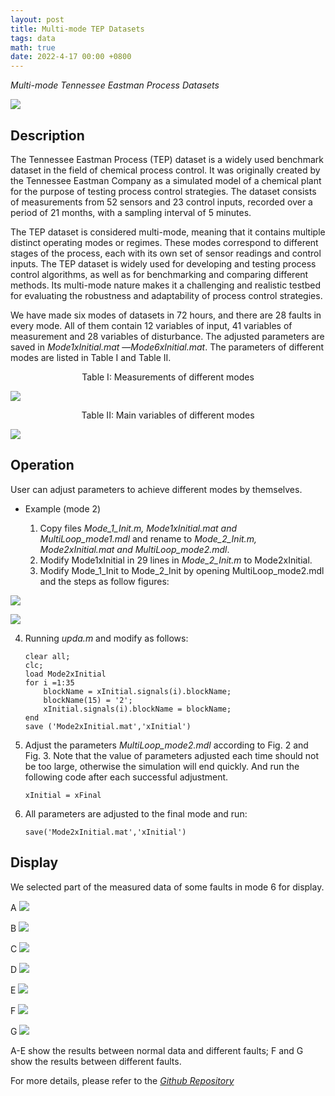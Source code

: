 ```yaml
---
layout: post
title: Multi-mode TEP Datasets
tags: data
math: true
date: 2022-4-17 00:00 +0800
---
```


*Multi-mode Tennessee Eastman Process Datasets*

![](https://github.com/Samlzy/pics/raw/Samlzy-patch-1/image-20230112105115641.jpeg)

## Description

The Tennessee Eastman Process (TEP) dataset is a widely used benchmark dataset in the field of chemical process control. It was originally created by the Tennessee Eastman Company as a simulated model of a chemical plant for the purpose of testing process control strategies. The dataset consists of measurements from 52 sensors and 23 control inputs, recorded over a period of 21 months, with a sampling interval of 5 minutes.

The TEP dataset is considered multi-mode, meaning that it contains multiple distinct operating modes or regimes. These modes correspond to different stages of the process, each with its own set of sensor readings and control inputs. The TEP dataset is widely used for developing and testing process control algorithms, as well as for benchmarking and comparing different methods. Its multi-mode nature makes it a challenging and realistic testbed for evaluating the robustness and adaptability of process control strategies.

We have made six modes of datasets in 72 hours, and there are 28 faults in every mode. All of them contain 12 variables of input, 41 variables of measurement and 28 variables of disturbance. The adjusted parameters are saved in *Mode1xInitial.mat* —*Mode6xInitial.mat*. The parameters of different modes are listed in Table I and Table II.

<center> Table I: Measurements of different modes </center>

![](https://github.com/Samlzy/pics/raw/Samlzy-patch-1/image-20230112125428450.jpeg)

<center> Table II: Main variables of different modes </center>

![](https://github.com/Samlzy/pics/raw/Samlzy-patch-1/image-20230112125508800.jpeg)


## Operation

User can adjust parameters to achieve different modes by themselves.

- Example (mode 2)

  1. Copy files  *Mode_1_Init.m, Mode1xInitial.mat and MultiLoop_mode1.mdl* and rename to *Mode_2_Init.m, Mode2xInitial.mat and MultiLoop_mode2.mdl*.
  2. Modify Mode1xInitial in 29 lines in *Mode_2_Init.m* to Mode2xInitial.
  3. Modify Mode_1_Init to Mode_2_Init by opening  MultiLoop_mode2.mdl  and the steps as follow figures:

![](https://github.com/Samlzy/pics/raw/Samlzy-patch-1/image-20230112133934854.jpeg)

![](https://github.com/Samlzy/pics/raw/Samlzy-patch-1/image-20230112133904366.jpeg)

  4. Running *upda.m* and modify as follows:

     ```
     clear all;
     clc;
     load Mode2xInitial
     for i =1:35
         blockName = xInitial.signals(i).blockName;
         blockName(15) = '2';
         xInitial.signals(i).blockName = blockName;
     end
     save ('Mode2xInitial.mat','xInitial')
     ```

  5. Adjust the  parameters *MultiLoop_mode2.mdl* according to  Fig. 2 and Fig. 3. Note that the value of parameters adjusted each time should not be too large, otherwise the simulation will end quickly. And run the following code after each successful adjustment.

     ```
     xInitial = xFinal
     ```

  6. All parameters are adjusted to the final mode and run:

     ```
     save('Mode2xInitial.mat','xInitial')
     ```

## Display

We selected part of the measured data of some faults in mode 6 for display.

A
![](https://github.com/Samlzy/pics/raw/Samlzy-patch-1/image-20230112143030234.jpeg)

B
![](https://github.com/Samlzy/pics/raw/Samlzy-patch-1/image-20230112143054024.jpeg)

C
![](https://github.com/Samlzy/pics/raw/Samlzy-patch-1/image-20230112143136774.jpeg)

D
![](https://github.com/Samlzy/pics/raw/Samlzy-patch-1/image-20230112143150417.jpeg)

E
![](https://github.com/Samlzy/pics/raw/Samlzy-patch-1/image-20230112143228409.jpeg)

F
![](https://github.com/Samlzy/pics/raw/Samlzy-patch-1/image-20230112143248418.jpeg)

G
![](https://github.com/Samlzy/pics/raw/Samlzy-patch-1/image-20230112143402757.jpeg)

A-E show the results between normal data and different faults; F and G show the results between different faults.

For more details, please refer to the [*Github Repository*](https://github.com/liuzy0708/MultimodeTEP)

